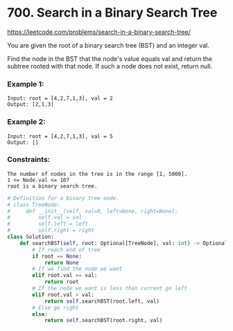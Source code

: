 # 700. Search in a Binary Search Tree
https://leetcode.com/problems/search-in-a-binary-search-tree/

You are given the root of a binary search tree (BST) and an integer val.

Find the node in the BST that the node's value equals val and return the subtree rooted with that node. If such a node does not exist, return null.

### Example 1:

```
Input: root = [4,2,7,1,3], val = 2
Output: [2,1,3]
```

### Example 2:

```
Input: root = [4,2,7,1,3], val = 5
Output: []
```

### Constraints:

```
The number of nodes in the tree is in the range [1, 5000].
1 <= Node.val <= 107
root is a binary search tree.
```

```python
# Definition for a binary tree node.
# class TreeNode:
#     def __init__(self, val=0, left=None, right=None):
#         self.val = val
#         self.left = left
#         self.right = right
class Solution:
    def searchBST(self, root: Optional[TreeNode], val: int) -> Optional[TreeNode]:
        # If reach end of tree
        if root == None:
            return None
        # If we find the node we want
        elif root.val == val:
            return root
        # If the node we want is less than current go left
        elif root.val > val:
            return self.searchBST(root.left, val)
        # Else go right
        else:
            return self.searchBST(root.right, val)
```
